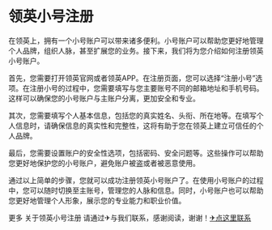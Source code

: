 # 领英小号注册

在领英上，拥有一个小号账户可以带来诸多便利。小号账户可以帮助您更好地管理个人品牌，组织人脉，甚至扩展您的业务。接下来，我们将为您介绍如何注册领英小号账户。

首先，您需要打开领英官网或者领英APP。在注册页面，您可以选择“注册小号”选项。在注册小号的过程中，您需要填写与您主要账号不同的邮箱地址和手机号码。这样可以确保您的小号账户与主账户分离，更加安全和专业。

其次，您需要填写个人基本信息，包括您的真实姓名、头衔、所在地等。在填写个人信息时，请确保信息的真实性和完整性，这将有助于您在领英上建立可信任的个人品牌。

最后，您需要设置账户的安全性选项，包括密码、安全问题等。这些操作可以帮助您更好地保护您的小号账户，避免账户被盗或者被恶意使用。

通过以上简单的步骤，您就可以成功注册领英小号账户了。在使用小号账户的过程中，您可以随时切换至主账号，管理您的人脉和信息。同时，小号账户也可以帮助您更好地管理个人形象，展示您的专业能力和职业价值。

更多 关于领英小号注册 请通过✈与我们联系，感谢阅读，谢谢！[✈点这里联系](https://acc.k02.cc)